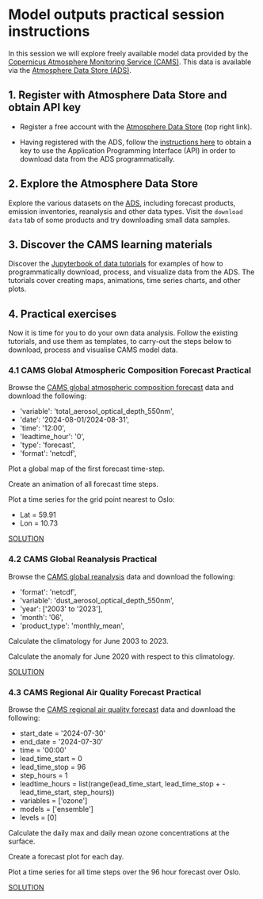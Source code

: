 # Model outputs practical session instructions

In this session we will explore freely available model data provided by the [Copernicus Atmosphere Monitoring Service (CAMS)](https://atmosphere.copernicus.eu/). This data is available via the [Atmosphere Data Store (ADS)](https://ads.atmosphere.copernicus.eu/).

## 1. Register with Atmosphere Data Store and obtain API key

 - Register a free account with the [Atmosphere Data Store](https://ads.atmosphere.copernicus.eu/) (top right link).

 - Having registered with the ADS, follow the [instructions here](https://ads-beta.atmosphere.copernicus.eu/how-to-api) to obtain a key to use the Application Programming Interface (API) in order to download data from the ADS programmatically.

## 2. Explore the Atmosphere Data Store

Explore the various datasets on the [ADS](https://ads.atmosphere.copernicus.eu/), including forecast products, emission inventories, reanalysis and other data types. Visit the `download data` tab of some products and try downloading small data samples.

## 3. Discover the CAMS learning materials

Discover the [Jupyterbook of data tutorials](https://ecmwf-projects.github.io/copernicus-training-cams) for examples of how to programmatically download, process, and visualize data from the ADS. The tutorials cover creating maps, animations, time series charts, and other plots.

## 4. Practical exercises

Now it is time for you to do your own data analysis. Follow the existing tutorials, and use them as templates, to carry-out the steps below to download, process and visualise CAMS model data.

### 4.1 CAMS Global Atmospheric Composition Forecast Practical

Browse the [CAMS global atmospheric composition forecast](https://ads.atmosphere.copernicus.eu/cdsapp#!/dataset/cams-global-atmospheric-composition-forecasts?tab=form) data and download the following:

 - 'variable': 'total_aerosol_optical_depth_550nm',
 - 'date': '2024-08-01/2024-08-31',
 - 'time': '12:00',
 - 'leadtime_hour': '0',
 - 'type': 'forecast',
 - 'format': 'netcdf',

Plot a global map of the first forecast time-step.

Create an animation of all forecast time steps.

Plot a time series for the grid point nearest to Oslo:

 - Lat = 59.91
 - Lon = 10.73

[SOLUTION](https://nbviewer.org/github/ecmwf-training/cams-act6/blob/main/03-model/cams-global-forecast.ipynb)

### 4.2 CAMS Global Reanalysis Practical

Browse the [CAMS global reanalysis](https://ads.atmosphere.copernicus.eu/cdsapp#!/dataset/cams-global-reanalysis-eac4?tab=form) data and download the following:

 - 'format': 'netcdf',
 - 'variable': 'dust_aerosol_optical_depth_550nm',
 - 'year': ['2003' to '2023'],
 - 'month': '06',
 - 'product_type': 'monthly_mean',

Calculate the climatology for June 2003 to 2023.

Calculate the anomaly for June 2020 with respect to this climatology.

[SOLUTION](https://nbviewer.org/github/ecmwf-training/cams-act6/blob/main/03-model/cams-global-reanalysis.ipynb)

### 4.3 CAMS Regional Air Quality Forecast Practical

Browse the [CAMS regional air quality forecast](https://ads.atmosphere.copernicus.eu/cdsapp#!/dataset/cams-europe-air-quality-forecasts?tab=form) data and download the following:

 - start_date = '2024-07-30'
 - end_date = '2024-07-30'
 - time = '00:00'
 - lead_time_start = 0
 - lead_time_stop = 96
 - step_hours = 1
 - leadtime_hours = list(range(lead_time_start, lead_time_stop +  - lead_time_start, step_hours))
 - variables = ['ozone']
 - models = ['ensemble']
 - levels = [0]

Calculate the daily max and daily mean ozone concentrations at the surface.

Create a forecast plot for each day.

Plot a time series for all time steps over the 96 hour forecast over Oslo.

[SOLUTION](https://nbviewer.org/github/ecmwf-training/cams-act6/blob/main/03-model/cams-regional-forecast.ipynb)